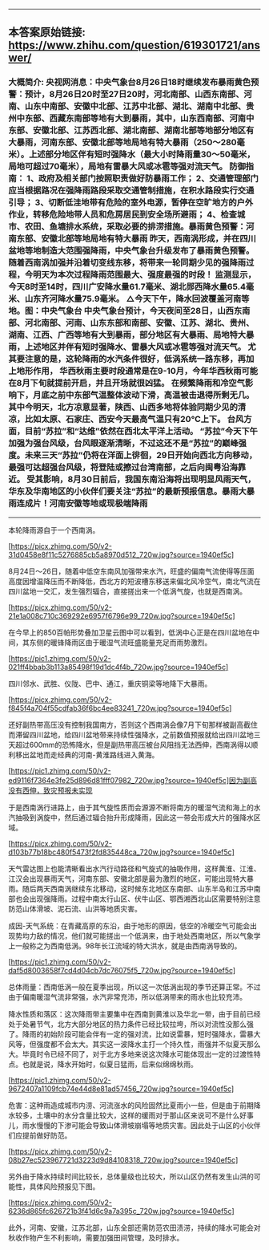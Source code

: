 ----------------------------------------
## 本答案原始链接: https://www.zhihu.com/question/619301721/answer/
### 大概简介: 央视网消息：中央气象台8月26日18时继续发布暴雨黄色预警：预计，8月26日20时至27日20时，河北南部、山西东南部、河南、山东中南部、安徽中北部、江苏中北部、湖北、湖南中北部、贵州中东部、西藏东南部等地有大到暴雨，其中，山东西南部、河南中东部、安徽北部、江苏西北部、湖北南部、湖南北部等地部分地区有大暴雨，河南东部、安徽北部等地局地有特大暴雨（250～280毫米）。上述部分地区伴有短时强降水（最大小时降雨量30～50毫米，局地可超过70毫米），局地有雷暴大风或冰雹等强对流天气。 防御指南： 1、政府及相关部门按照职责做好防暴雨工作； 2、交通管理部门应当根据路况在强降雨路段采取交通管制措施，在积水路段实行交通引导； 3、切断低洼地带有危险的室外电源，暂停在空旷地方的户外作业，转移危险地带人员和危房居民到安全场所避雨； 4、检查城市、农田、鱼塘排水系统，采取必要的排涝措施。暴雨黄色预警：河南东部、安徽北部等地局地有特大暴雨 昨天，西南涡形成，并在四川盆地等地制造大范围强降雨，中央气象台升级发布了暴雨黄色预警。 随着西南涡加强并沿着切变线东移，将带来一轮同期少见的强降雨过程，今明天为本次过程降雨范围最大、强度最强的时段！ 监测显示，今天8时至14时，四川广安降水量61.7毫米、湖北郧西降水量65.4毫米、山东齐河降水量75.9毫米。 △今天下午，降水回波覆盖河南等地。图：中央气象台 中央气象台预计，今天夜间至28日，山西东南部、河北南部、河南、山东东部和南部、安徽、江苏、湖北、贵州、湖南、江西、广西等地有大到暴雨，部分地区有大暴雨、局地特大暴雨，上述地区并伴有短时强降水、雷暴大风或冰雹等强对流天气。 尤其要注意的是，这轮降雨的水汽条件很好，低涡系统一路东移，再加上地形作用， 华西秋雨主要时段通常是在9-10月，今年华西秋雨可能在8月下旬就提前开启，并且开场就很凶猛。 在频繁降雨和冷空气影响下，月底之前中东部气温整体波动下滑，高温被击退得所剩无几。其中今明天，北方凉意显著，陕西、山西多地将体验同期少见的清凉，比如太原、石家庄、西安今天最高气温只有20℃上下。 台风方面，目前“苏拉”和“达维”依然在西北太平洋上活动。 “苏拉”今天下午加强为强台风级，台风眼逐渐清晰，不过这还不是“苏拉”的巅峰强度。未来三天“苏拉”仍将在洋面上徘徊，29日开始向西北方向移动，最强可达超强台风级，将登陆或擦过台湾南部，之后向闽粤沿海靠近。 受其影响，8月30日前后，我国东南沿海将出现明显风雨天气，华东及华南地区的小伙伴们要关注“苏拉”的最新预报信息。暴雨大暴雨连成片！河南安徽等地或现极端降雨
----------------------------------------
本轮降雨源自于一个西南涡。

[https://picx.zhimg.com/50/v2-31d0458e8f11c5276885cb5a8970d512_720w.jpg?source=1940ef5c]

8月24日～26日，随着中低空东南风加强带来水汽，旺盛的偏南气流使得等压面高度因增温降压而不断降低，西北方的短波槽东移送来偏北风冷空气，南北气流在四川盆地一交汇，发生强烈辐合，直接搓出来一个低涡气旋，也就是西南涡。

[https://picx.zhimg.com/50/v2-21e1a008c710c369292e6957f6796e99_720w.jpg?source=1940ef5c]

在今早上的850百帕形势叠加卫星云图中可以看到，低涡中心正是在四川盆地在中间，其东侧的暖锋降雨区由于暖湿气流旺盛能量充足而雨势激烈。

[https://pic1.zhimg.com/50/v2-021ff4bbab3b113a85498f19d1dc4f4b_720w.jpg?source=1940ef5c]

四川邻水、武胜、仪陇、巴中、通江，重庆铜梁等地降下大暴雨。

[https://picx.zhimg.com/50/v2-f845f4a704f55cdfab36f6bc4ee83241_720w.jpg?source=1940ef5c]

还好副热带高压没有控制我国南方，否则这个西南涡会像7月下旬那样被副高截住而滞留四川盆地，给四川盆地带来持续性强降水，之前数值预报就给出四川盆地三天超过600mm的恐怖降水，但是副热带高压被台风阻挡无法西伸，西南涡得以顺利移出盆地而走经典的河南-黄淮路线进入黄海。

[https://pic1.zhimg.com/50/v2-ed9116f7364e3fe25d896d81fff07982_720w.jpg?source=1940ef5c]因为副高没有西伸，致灾预报未实现

于是西南涡行进路上，由于其气旋性质而会源源不断将南方的暖湿气流和海上的水汽抽吸到涡旋中，然后通过辐合抬升形成降雨，因此这一带会形成大片的强降水区域。

[https://picx.zhimg.com/50/v2-d103b77b18bc480f5473f2fd835448ca_720w.jpg?source=1940ef5c]

天气雷达图上也能清晰看出水汽行动路径和气旋式的抽吸作用，这样黄淮、江淮、江汉会出现暴雨天气，河南东部、安徽北部是最为激烈的地区，可能出现特大暴雨。随后两天西南涡继续东北移动，这时候东北地区东南部、山东半岛和江苏中南部也会出现强降雨。过程中南太行山区、伏牛山区、鄂西湘西北山区需要特别注意防范山体滑坡、泥石流、山洪等地质灾害。



成因-天气系统：在青藏高原的东沿，由于地形的原因，低空的冷暖空气可能会出现势均力敌的情况，他们就可能搓出一个低涡来，由于地处西南地区，所以气象学上一般称之为西南低涡。98年长江流域的特大洪水，就是由西南涡导致的。

[https://pic1.zhimg.com/50/v2-daf5d8003658f7cd4d04cb7dc76075f5_720w.jpg?source=1940ef5c]

总体雨量：西南低涡一般在夏季出现，所以这一次低涡出现的季节还算正常。不过由于偏南暖湿气流非常强，水汽非常充沛，所以低涡带来的雨水也比较充沛。

降水性质和落区：这次降雨带主要集中在西南到黄淮以及华北一带，由于目前已经处于处暑节气，北方大部分地区的热力条件已经比较拉垮，所以对流性没那么强了。降雨的初始阶段可能会伴有一定的强对流，比如说雷暴，短时强降水，雷暴大风等，但强度都不会太大。其实这一波降水主打一个持久性，雨强并不似夏天那么大。毕竟时令已经不同了，对于北方多地来说这次降水可能体现出一定的过渡性特点。也就是说，降水开始时，似夏日猛雨，后来似绵绵秋雨。

[https://pic1.zhimg.com/50/v2-9672407a1109fcb74e44d8e81ad57456_720w.jpg?source=1940ef5c]

危害：这种雨造成城市内涝、河流涨水的风险固然比夏雨小一些，但是由于前期降水较多，土壤中的水分含量比较大，这样的缓雨对于那山区来说可不是什么好事儿，雨水慢慢的下渗可能会导致山体滑坡崩塌等地质灾害。因此处于山区的小伙伴们应提前做好防范。

[https://picx.zhimg.com/50/v2-08b27ec523967721d3223d9d84108318_720w.jpg?source=1940ef5c]

另外由于降水持续时间比较长，总体量级也比较大，所以山区仍然有发生山洪的可能性，具体风险预报见下图。

[https://picx.zhimg.com/50/v2-6236d865fc626721b3f41d6c9a7a395c_720w.jpg?source=1940ef5c]

此外，河南、安徽，江苏北部，山东全部还需防范农田渍涝，持续的降水可能会对秋收作物产生不利影响，需要加强田间管理，及时排水。